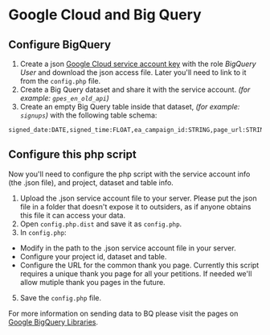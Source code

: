 # Google Cloud and Big Query

## Configure BigQuery

1. Create a json [Google Cloud service account key](https://console.cloud.google.com/apis/credentials/serviceaccountkey) with the role *BigQuery User* and download the json access file. Later you'll need to link to it from the `config.php` file.
2. Create a Big Query dataset and share it with the service account. *(for example: `gpes_en_old_api`)*
3. Create an empty Big Query table inside that dataset, *(for example: `signups`)* with the following table schema:

```text
signed_date:DATE,signed_time:FLOAT,ea_campaign_id:STRING,page_url:STRING,utm_medium:STRING,utm_source:STRING,utm_campaign:STRING,utm_content:STRING,utm_term:STRING,gclid:STRING,ip:STRING,user_agent:STRING,first_name:STRING,last_name:STRING,id_number:STRING,email:STRING,phone_number:STRING,postcode:STRING,email_ok:STRING,privacy:STRING
```

## Configure this php script

Now you'll need to configure the php script with the service account info (the .json file), and project, dataset and table info.

1. Upload the .json service account file to your server. Please put the json file in a folder that doesn't expose it to outsiders, as if anyone obtains this file it can access your data.
3. Open `config.php.dist` and save it as `config.php`.
4. In `config.php`:
  * Modify in the path to the .json service account file in your server.
  * Configure your project id, dataset and table.
  * Configure the URL for the common thank you page. Currently this script requires a unique thank you page for all your petitions. If needed we'll allow mutiple thank you pages in the future.
5. Save the `config.php` file.

For more information on sending data to BQ please visit the pages on [Google BigQuery Libraries](https://cloud.google.com/bigquery/docs/reference/libraries).